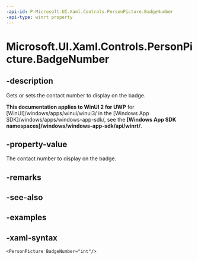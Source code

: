 ```yaml
---
-api-id: P:Microsoft.UI.Xaml.Controls.PersonPicture.BadgeNumber
-api-type: winrt property
---
```

<!-- Property syntax.
public int BadgeNumber { get;  set; }
-->

# Microsoft.UI.Xaml.Controls.PersonPicture.BadgeNumber


## -description

Gets or sets the contact number to display on the badge.


**This documentation applies to WinUI 2 for UWP** for [WinUI]/windows/apps/winui/winui3/ in the [Windows App SDK]/windows/apps/windows-app-sdk/, see the **[Windows App SDK namespaces]/windows/windows-app-sdk/api/winrt/**.

## -property-value

The contact number to display on the badge.


## -remarks


## -see-also


## -examples


## -xaml-syntax

```xaml
<PersonPicture BadgeNumber="int"/>
```


